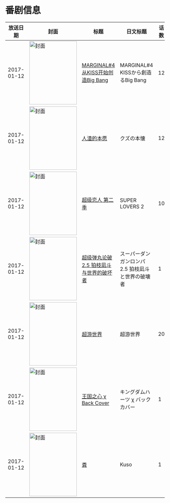 # 番剧信息

|放送日期|封面|标题|日文标题|话数|评分|评分人数|
|---|---|---|---|---|---|---|
|2017-01-12|<img src="//lain.bgm.tv/pic/cover/c/31/17/169153_mNmmF.jpg" alt="封面" style="width:150px;height:200px;object-fit:cover;">|[MARGINAL#4 从KISS开始创造Big Bang](https://bangumi.tv/subject/169153)|MARGINAL#4 KISSから創造るBig Bang|12|5.9|57人评分|
|2017-01-12|<img src="//lain.bgm.tv/pic/cover/c/2c/9c/174143_77j72.jpg" alt="封面" style="width:150px;height:200px;object-fit:cover;">|[人渣的本愿](https://bangumi.tv/subject/174143)|クズの本懐|12|6.6|6480人评分|
|2017-01-12|<img src="//lain.bgm.tv/pic/cover/c/9f/15/184727_6H58n.jpg" alt="封面" style="width:150px;height:200px;object-fit:cover;">|[超级恋人 第二季](https://bangumi.tv/subject/184727)|SUPER LOVERS 2|10|6.5|272人评分|
|2017-01-12|<img src="//lain.bgm.tv/pic/cover/c/4c/c1/193911_6rg48.jpg" alt="封面" style="width:150px;height:200px;object-fit:cover;">|[超级弹丸论破2.5 狛枝凪斗与世界的破坏者](https://bangumi.tv/subject/193911)|スーパーダンガンロンパ2.5 狛枝凪斗と世界の破壊者|1|6.1|1211人评分|
|2017-01-12|<img src="//lain.bgm.tv/pic/cover/c/ab/32/204251_Ndn7n.jpg" alt="封面" style="width:150px;height:200px;object-fit:cover;">|[超游世界](https://bangumi.tv/subject/204251)|超游世界|20|4.6|70人评分|
|2017-01-12|<img src="//lain.bgm.tv/pic/cover/c/94/fb/269212_p3Mto.jpg" alt="封面" style="width:150px;height:200px;object-fit:cover;">|[王国之心 χ Back Cover](https://bangumi.tv/subject/269212)|キングダムハーツ χ バックカバー|1|暂无评分|少于10人评分|
|2017-01-12|<img src="//lain.bgm.tv/pic/cover/c/c1/79/486377_V807l.jpg" alt="封面" style="width:150px;height:200px;object-fit:cover;">|[粪](https://bangumi.tv/subject/486377)|Kuso|1|||
